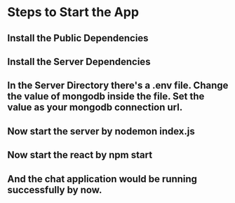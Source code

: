 # Steps to Start the App

## Install the Public Dependencies
## Install the Server Dependencies
## In the Server Directory there's a .env file. Change the value of mongodb inside the file. Set the value as your mongodb connection url.
## Now start the server by nodemon index.js
## Now start the react by npm start
## And the chat application would be running successfully by now.

